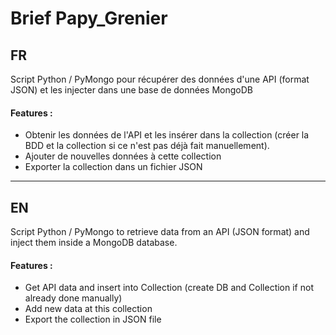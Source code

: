 # Brief Papy_Grenier

## FR
Script Python / PyMongo pour récupérer des données d'une API (format JSON) et les injecter dans une base de données MongoDB

#### Features :
- Obtenir les données de l'API et les insérer dans la collection (créer la BDD et la collection si ce n'est pas déjà fait manuellement).
- Ajouter de nouvelles données à cette collection
- Exporter la collection dans un fichier JSON

-----

## EN
Script Python / PyMongo to retrieve data from an API (JSON format) and inject them inside a MongoDB database.

#### Features : 
- Get API data and insert into Collection (create DB and Collection if not already done manually)
- Add new data at this collection
- Export the collection in JSON file
